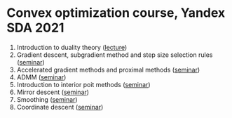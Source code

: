 # Convex optimization course, Yandex SDA 2021

1. Introduction to duality theory ([lecture](./lectures/lecture4.pdf))
2. Gradient descent, subgradient method and step size selection rules ([seminar](./seminars/gd_subgrad.ipynb))
3. Accelerated gradient methods and proximal methods ([seminar](./seminars/acc_methods_prox.ipynb))
4. ADMM ([seminar](./seminars/admm.ipynb))
5. Introduction to interior poit methods ([seminar](./seminars/intro_int_point.ipynb))
6. Mirror descent ([seminar](./seminars/md_practice.ipynb))
7. Smoothing ([seminar](./seminars/smoothing.ipynb))
8. Coordinate descent ([seminar](./seminars/coordinate_descent.ipynb))
